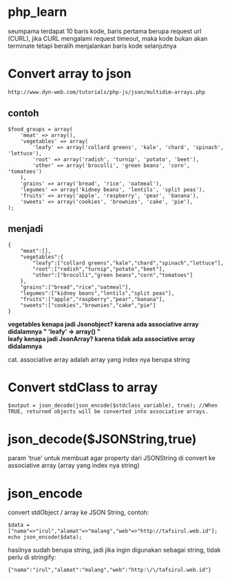 # php_learn

seumpama terdapat 10 baris kode, baris pertama berupa request url (CURL), jika CURL mengalami request timeout, maka kode bukan akan terminate tetapi beralih menjalankan baris kode selanjutnya

# Convert array to json
```
http://www.dyn-web.com/tutorials/php-js/json/multidim-arrays.php
```
## contoh
```
$food_groups = array(
    'meat' => array(),
    'vegetables' => array(
        'leafy' => array('collard greens', 'kale', 'chard', 'spinach', 'lettuce'),
        'root' => array('radish', 'turnip', 'potato', 'beet'),
        'other' => array('brocolli', 'green beans', 'corn', 'tomatoes')
    ),
    'grains' => array('bread', 'rice', 'oatmeal'),
    'legumes' => array('kidney beans', 'lentils', 'split peas'),
    'fruits' => array('apple', 'raspberry', 'pear', 'banana'),
    'sweets' => array('cookies', 'brownies', 'cake', 'pie'),
);
```
## menjadi
```
{
    "meat":[],
    "vegetables":{
        "leafy":["collard greens","kale","chard","spinach","lettuce"],
        "root":["radish","turnip","potato","beet"],
        "other":["brocolli","green beans","corn","tomatoes"]
    },
    "grains":["bread","rice","oatmeal"],
    "legumes":["kidney beans","lentils","split peas"],
    "fruits":["apple","raspberry","pear","banana"],
    "sweets":["cookies","brownies","cake","pie"]
}
```
<b>vegetables kenapa jadi Jsonobject? karena ada associative array didalamnya " 'leafy' => array()  "</b><br/>
<b>leafy kenapa jadi JsonArray? karena tidak ada associative array didalamnya </b>

cat. associative array adalah array yang index nya berupa string


# Convert stdClass to array
```
$output = json_decode(json_encode($stdclass_variable), true); //When TRUE, returned objects will be converted into associative arrays.
```

# json_decode($JSONString,true)
param 'true' untuk membuat agar property dari JSONString di convert ke associative array (array yang index nya string)

# json_encode
convert stdObject / array ke JSON String, contoh:
```
$data = ["nama"=>"irul","alamat"=>"malang","web"=>"http://tafsirul.web.id"];
echo json_encode($data);
```
hasilnya sudah berupa string, jadi jika ingin digunakan sebagai string, tidak perlu di stringify:
```
{"nama":"irul","alamat":"malang","web":"http:\/\/tafsirul.web.id"}
```



